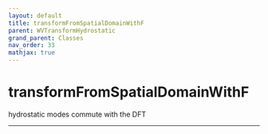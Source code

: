 ```yaml
---
layout: default
title: transformFromSpatialDomainWithF
parent: WVTransformHydrostatic
grand_parent: Classes
nav_order: 33
mathjax: true
---
```


#  transformFromSpatialDomainWithF

hydrostatic modes commute with the DFT


---

